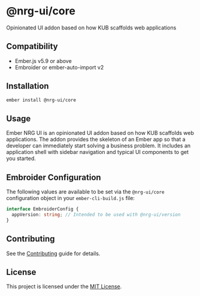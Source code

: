# @nrg-ui/core

Opinionated UI addon based on how KUB scaffolds web applications

## Compatibility

- Ember.js v5.9 or above
- Embroider or ember-auto-import v2

## Installation

```sh
ember install @nrg-ui/core
```

## Usage

Ember NRG UI is an opinionated UI addon based on how KUB scaffolds web applications. The addon provides the skeleton of an Ember app so that a developer can immediately start solving a business problem. It includes an application shell with sidebar navigation and typical UI components to get you started.

## Embroider Configuration

The following values are available to be set via the `@nrg-ui/core` configuration object in your `ember-cli-build.js` file:

```ts
interface EmbroiderConfig {
  appVersion: string; // Intended to be used with @nrg-ui/version
}
```

## Contributing

See the [Contributing](../../CONTRIBUTING.md) guide for details.

## License

This project is licensed under the [MIT License](../../LICENSE).
